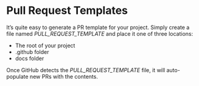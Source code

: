 # Pull Request Templates

It’s quite easy to generate a PR template for your project. Simply create a file named _PULL_REQUEST_TEMPLATE_ and place it one of three locations:

- The root of your project
- .github folder
- docs folder

Once GitHub detects the _PULL_REQUEST_TEMPLATE_ file, it will auto-populate new PRs with the contents.

